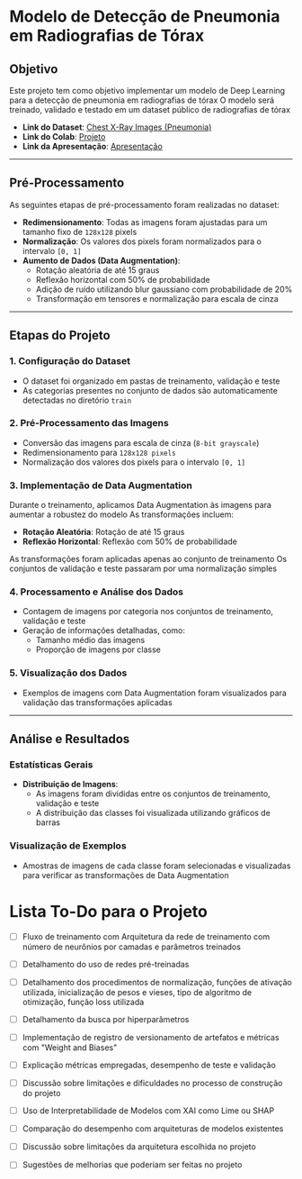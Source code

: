# Modelo de Detecção de Pneumonia em Radiografias de Tórax

## Objetivo

Este projeto tem como objetivo implementar um modelo de Deep Learning para a detecção de pneumonia em radiografias de tórax 
O modelo será treinado, validado e testado em um dataset público de radiografias de tórax

- **Link do Dataset**: [Chest X-Ray Images (Pneumonia)](https://www.kaggle.com/datasets/paultimothymooney/chest-xray-pneumonia)
- **Link do Colab**: [Projeto](https://drive.google.com/file/d/1c1Cb2LVvJ35vBC_as3YJVgosMZJWJPuc/view?usp=sharing)
- **Link da Apresentação**: [Apresentação](https://docs.google.com/presentation/d/1ihzSLWbR4ZIxc-0xbTDee_x4zeGd7iSEWSSYhSSCFBc/edit?usp=sharing)


---

## Pré-Processamento

As seguintes etapas de pré-processamento foram realizadas no dataset:

- **Redimensionamento**: Todas as imagens foram ajustadas para um tamanho fixo de `128x128` pixels
- **Normalização**: Os valores dos pixels foram normalizados para o intervalo `[0, 1]`
- **Aumento de Dados (Data Augmentation)**:
  - Rotação aleatória de até 15 graus
  - Reflexão horizontal com 50% de probabilidade
  - Adição de ruído utilizando blur gaussiano com probabilidade de 20%
  - Transformação em tensores e normalização para escala de cinza

---

## Etapas do Projeto

### 1. Configuração do Dataset

- O dataset foi organizado em pastas de treinamento, validação e teste
- As categorias presentes no conjunto de dados são automaticamente detectadas no diretório `train`

### 2. Pré-Processamento das Imagens

- Conversão das imagens para escala de cinza (`8-bit grayscale`)
- Redimensionamento para `128x128 pixels`
- Normalização dos valores dos pixels para o intervalo `[0, 1]`

### 3. Implementação de Data Augmentation

Durante o treinamento, aplicamos Data Augmentation às imagens para aumentar a robustez do modelo As transformações incluem:

- **Rotação Aleatória**: Rotação de até 15 graus
- **Reflexão Horizontal**: Reflexão com 50% de probabilidade


As transformações foram aplicadas apenas ao conjunto de treinamento Os conjuntos de validação e teste passaram por uma normalização simples

### 4. Processamento e Análise dos Dados

- Contagem de imagens por categoria nos conjuntos de treinamento, validação e teste
- Geração de informações detalhadas, como:
  - Tamanho médio das imagens
  - Proporção de imagens por classe

### 5. Visualização dos Dados

- Exemplos de imagens com Data Augmentation foram visualizados para validação das transformações aplicadas

---

## Análise e Resultados

### Estatísticas Gerais

- **Distribuição de Imagens**:
  - As imagens foram divididas entre os conjuntos de treinamento, validação e teste
  - A distribuição das classes foi visualizada utilizando gráficos de barras

### Visualização de Exemplos

- Amostras de imagens de cada classe foram selecionadas e visualizadas para verificar as transformações de Data Augmentation

# Lista To-Do para o Projeto

- [ ] Fluxo de treinamento com Arquitetura da rede de treinamento com número de neurônios por camadas e parâmetros treinados
- [ ] Detalhamento do uso de redes pré-treinadas
- [ ] Detalhamento dos procedimentos de normalização, funções de ativação utilizada, inicialização de pesos e vieses, tipo de algoritmo de otimização, função loss utilizada
- [ ] Detalhamento da busca por hiperparâmetros
- [ ] Implementação de registro de versionamento de artefatos e métricas com "Weight and Biases"
- [ ] Explicação métricas empregadas, desempenho de teste e validação
- [ ] Discussão sobre limitações e dificuldades no processo de construção do projeto
- [ ] Uso de Interpretabilidade de Modelos com XAI como Lime ou SHAP
- [ ] Comparação do desempenho com arquiteturas de modelos existentes
- [ ] Discussão sobre limitações da arquitetura escolhida no projeto
- [ ] Sugestões de melhorias que poderiam ser feitas no projeto

